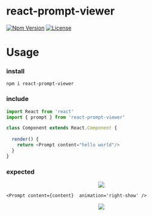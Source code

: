 # react-prompt-viewer

[![Npm Version][npm-version-image]][npm-version-url]
[![License][license-image]][license-url]

# Usage
### install
```npm i react-prompt-viewer```

### include
```javascript
import React from 'react'
import { prompt } from 'react-prompt-viewer'

class Component extends React.Component {
    
  render() {
    return <Prompt content="hello world"/>
  }
}
```



### expected

<p align="center" >
    <img src="https://github.com/birariro/react-prompt-viewer/blob/master/image/helloworld.png?raw=true"/>
</p>

```<Prompt content={content}  animation='right-show' />```
<p align="center" >
    <img src="https://github.com/birariro/react-prompt-viewer/blob/master/image/animation.gif?raw=true"/>
</p>



[license-image]: http://img.shields.io/npm/l/react-prompt-viewer.svg
[license-url]: LICENSE
[npm-version-image]: https://img.shields.io/npm/v/react-prompt-viewer.svg
[npm-version-url]: https://www.npmjs.com/package/react-prompt-viewer